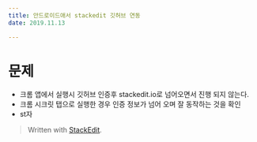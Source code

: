```yaml
---
title: 안드로이드애서 stackedit 깃허브 연동  
date: 2019.11.13

---
```

# 문제 
 - 크롬 앱에서 실행시 깃허브 인증후 stackedit.io로 넘어오면서 진행 되지 않는다.
 - 크롬 시크릿 탭으로 실행한 경우 인증 정보가 넘어 오며 잘 동작하는 것을 확인
 - st자

> Written with [StackEdit](https://ㄴㅅstackedit.io/).
<!--stackedit_data:
eyJoaXN0b3J5IjpbLTEyNDE3NjExMSwtOTU0MjM5NzY3LC03OD
U2ODM5ODksOTE3NDAyNTBdfQ==
-->